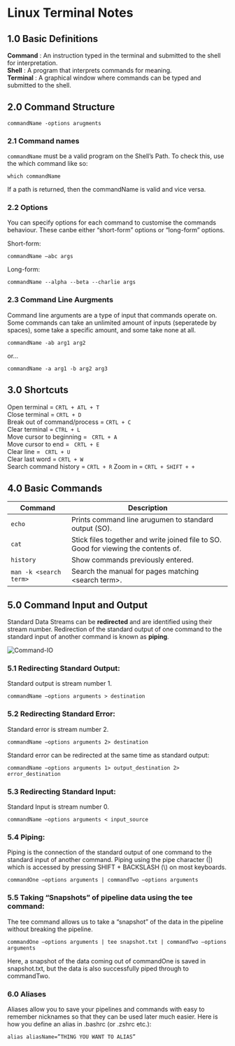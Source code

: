 # Linux Terminal Notes
## 1.0 Basic Definitions  
**Command** : An instruction typed in the terminal and submitted to the shell for interpretation.  
**Shell** : A program that interprets commands for meaning.  
**Terminal** : A graphical window where commands can be typed and submitted to the shell.    

## 2.0 Command Structure
```
commandName -options arugments
```
### 2.1 Command names
`commandName` must be a valid program on the Shell’s Path. To check this, use the which command like so:  
```
which commandName 
```
If a path is returned, then the commandName is valid and vice versa.

### 2.2 Options
You can specify options for each command to customise the commands behaviour. These canbe either “short-form” options or “long-form” options.  

Short-form:  
```
commandName –abc args
```

Long-form:  
```
commandName --alpha --beta --charlie args
```

### 2.3 Command Line Aurgments
Command line arguments are a type of input that commands operate on.
Some commands can take an unlimited amount of inputs (seperatede by spaces), some take a specific amount, and some take none at all. 
```
commandName -ab arg1 arg2
```
or...  
```
commandName -a arg1 -b arg2 arg3
```


## 3.0 Shortcuts
Open terminal = `CRTL + ATL + T`  
Close terminal = `CRTL + D`  
Break out of command/process = `CRTL + C`  
Clear terminal = `CTRL + L`  
Move cursor to beginning = ` CRTL + A`  
Move cursor to end = ` CRTL + E`  
Clear line = ` CRTL + U`  
Clear last word = `CRTL + W`  
Search command history = `CRTL + R`
Zoom in = `CRTL + SHIFT + +`

## 4.0 Basic Commands
| Command | Description |
|--------|-------------|
| `echo` | Prints command line arugumen to standard output (SO).|
| `cat` | Stick files together and write joined file to SO. Good for viewing the contents of.|
 `history` | Show commands previously entered.|
|`man -k <search term>`|Search the manual for pages matching \<search term>.|

## 5.0 Command Input and Output
Standard Data Streams can be **redirected** and are identified using their stream number. Redirection of the standard output of one command to the standard input of another command is known as **piping**.  

<img src="https://andrews-s3bucket.s3.us-west-2.amazonaws.com/command-IO.png" title="Command Input and Output" alt="Command-IO">  

### 5.1 Redirecting Standard Output:
Standard output is stream number 1. 
```
commandName –options arguments > destination
```
### 5.2 Redirecting Standard Error:
Standard error is stream number 2.
```
commandName –options arguments 2> destination
```
Standard error can be redirected at the same time as standard output:
```
commandName –options arguments 1> output_destination 2> error_destination
```
### 5.3 Redirecting Standard Input:
Standard Input is stream number 0. 
```
commandName –options arguments < input_source
```
### 5.4 Piping:  
Piping is the connection of the standard output of one command to the standard input of
another command. Piping using the pipe character (|) which is accessed by pressing
SHIFT + BACKSLASH (\\) on most keyboards.
```
commandOne –options arguments | commandTwo –options arguments
```
### 5.5 Taking “Snapshots” of pipeline data using the tee command: 
The tee command allows us to take a “snapshot” of the data in the pipeline without breaking the pipeline.
```
commandOne –options arguments | tee snapshot.txt | commandTwo –options arguments
```
Here, a snapshot of the data coming out of commandOne is saved in snapshot.txt, but the data is also successfully piped through to commandTwo.

### 6.0 Aliases  
Aliases allow you to save your pipelines and commands with easy to remember nicknames so that they can be used later much easier. 
Here is how you define an alias in .bashrc (or .zshrc etc.):

```
alias aliasName=”THING YOU WANT TO ALIAS”
```
